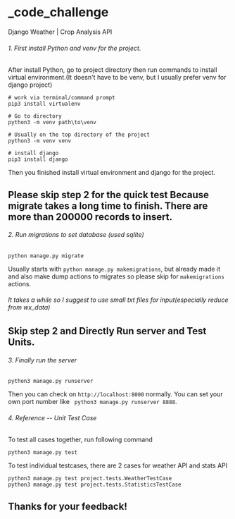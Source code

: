 # _code_challenge
Django Weather | Crop Analysis API

###### 1. First install Python and venv for the project.

After install Python, go to project directory then run commands to install virtual environment.(It doesn't have to be venv, but I usually prefer venv for django project)

```
# work via terminal/command prompt
pip3 install virtualenv

# Go to directory 
python3 -m venv path\to\venv

# Usually on the top directory of the project
python3 -m venv venv

# install django
pip3 install django
```

Then you finished install virtual environment and django for the project.

## Please skip step 2 for the quick test Because migrate takes a long time to finish. There are more than 200000 records to insert.
###### 2. Run migrations to set database (used sqlite) 
```
python manage.py migrate
```
Usually starts with ```python manage.py makemigrations```, but already made it and also make dump actions to migrates so please skip for ```makemigrations``` actions.

###### It takes a while so I suggest to use small txt files for input(especially reduce from wx_data)

## Skip step 2 and Directly Run server and Test Units.
###### 3. Finally run the server
```
python3 manage.py runserver
```

Then you can check on ```http://localhost:8000``` normally.
You can set your own port number like  ``` python3 manage.py runserver 8888```.

###### 4. Reference -- Unit Test Case 
To test all cases together, run following command
```
python3 manage.py test
```

To test individual testcases, there are 2 cases for weather API and stats API
```
python3 manage.py test project.tests.WeatherTestCase
python3 manage.py test project.tests.StatisticsTestCase
```
## Thanks for your feedback!
